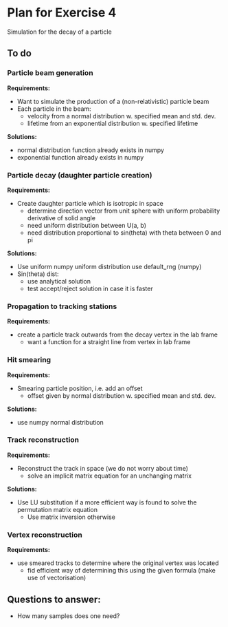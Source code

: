 # Plan for Exercise 4
Simulation for the decay of a particle

## To do
### Particle beam generation
**Requirements:**
* Want to simulate the production of a (non-relativistic) particle beam
* Each particle in the beam:
    * velocity from a normal distribution w. specified mean and std. dev.
    * lifetime from an exponential distribution w. specified lifetime

**Solutions:**
* normal distribution function already exists in numpy
* exponential function already exists in numpy

### Particle decay (daughter particle creation)
**Requirements:**
* Create daughter particle which is isotropic in space
    * determine direction vector from unit sphere with uniform probability derivative of solid angle
    * need uniform distribution between U(a, b)
    * need distribution proportional to sin(theta) with theta between 0 and pi

**Solutions:**
* Use uniform numpy uniform distribution use default_rng (numpy)
* Sin(theta) dist:
    * use analytical solution
    * test accept/reject solution in case it is faster
### Propagation to tracking stations
**Requirements:**
* create a particle track outwards from the decay vertex in the lab frame
    * want a function for a straight line from vertex in lab frame

### Hit smearing
**Requirements:**
* Smearing particle position, i.e. add an offset
    * offset given by normal distribution w. specified mean and std. dev.

**Solutions:**
* use numpy normal distribution
### Track reconstruction
**Requirements:**
* Reconstruct the track in space (we do not worry about time)
    * solve an implicit matrix equation for an unchanging matrix

**Solutions:**
* Use LU substitution if a more efficient way is found to solve the permutation matrix equation
    * Use matrix inversion otherwise
### Vertex reconstruction
**Requirements:**
* use smeared tracks to determine where the original vertex was located
    * fid efficient way of determining this using the given formula (make use of vectorisation)


## Questions to answer:
* How many samples does one need?